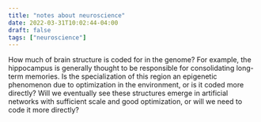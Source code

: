 ```yaml
---
title: "notes about neuroscience"
date: 2022-03-31T10:02:44-04:00
draft: false
tags: ["neuroscience"]
---
```


How much of brain structure is coded for in the genome? For example, the hippocampus is generally thought to be responsible for consolidating long-term memories. Is the specialization of this region an epigenetic phenomenon due to optimization in the environment, or is it coded more directly? Will we eventually see these structures emerge in artificial networks with sufficient scale and good optimization, or will we need to code it more directly?
